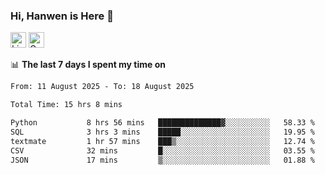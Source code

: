 ### Hi, Hanwen is Here 👋
<p>
	<a href="https://www.linkedin.com/in/liu-hanwen/"><img src="https://img.shields.io/badge/@hanwen-0A66C2?style=flat&logo=LinkedIn&logoColor=white" alt="Linkedin"  height="25px"/></a> 
	<a href="https://scholar.google.com/citations?user=HDF0su0AAAAJ"><img src="https://img.shields.io/badge/scholar-4385FE.svg?&style=plastic&logo=google-scholar&logoColor=white" alt="Google Scholar" height="25px"> </a>
</p>

📊 **The last 7 days I spent my time on** 
<!--START_SECTION:waka-->

```txt
From: 11 August 2025 - To: 18 August 2025

Total Time: 15 hrs 8 mins

Python           8 hrs 56 mins   ██████████████▓░░░░░░░░░░   58.33 %
SQL              3 hrs 3 mins    █████░░░░░░░░░░░░░░░░░░░░   19.95 %
textmate         1 hr 57 mins    ███▒░░░░░░░░░░░░░░░░░░░░░   12.74 %
CSV              32 mins         █░░░░░░░░░░░░░░░░░░░░░░░░   03.55 %
JSON             17 mins         ▒░░░░░░░░░░░░░░░░░░░░░░░░   01.88 %
```

<!--END_SECTION:waka-->


<!--
**david990917/david990917** is a ✨ _special_ ✨ repository because its `README.md` (this file) appears on your GitHub profile.

Here are some ideas to get you started:

- 🔭 I’m currently working on ...
- 🌱 I’m currently learning ...
- 👯 I’m looking to collaborate on ...
- 🤔 I’m looking for help with ...
- 💬 Ask me about ...
- 📫 How to reach me: ...
- 😄 Pronouns: ...
- ⚡ Fun fact: ...
-->
